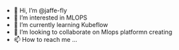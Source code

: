 - 👋 Hi, I’m @jaffe-fly
- 👀 I’m interested in MLOPS
- 🌱 I’m currently learning Kubeflow
- 💞️ I’m looking to collaborate on Mlops platformn creating
- 📫 How to reach me ...

<!---
jaffe-fly/jaffe-fly is a ✨ special ✨ repository because its `README.md` (this file) appears on your GitHub profile.
You can click the Preview link to take a look at your changes.
--->
